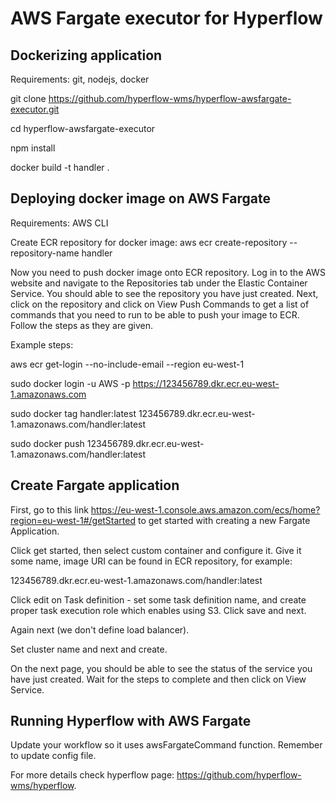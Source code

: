 # AWS Fargate executor for Hyperflow

## Dockerizing application
Requirements: git, nodejs, docker

git clone https://github.com/hyperflow-wms/hyperflow-awsfargate-executor.git

cd hyperflow-awsfargate-executor

npm install

docker build -t handler .

## Deploying docker image on AWS Fargate
Requirements: AWS CLI

Create ECR repository for docker image:
aws ecr create-repository --repository-name handler

Now you need to push docker image onto ECR repository. Log in to the AWS website and navigate to the Repositories tab under the Elastic Container Service. You should able to see the repository you have just created. Next, click on the repository and click on View Push Commands to get a list of commands that you need to run to be able to push your image to ECR. Follow the steps as they are given.

Example steps:

aws ecr get-login --no-include-email --region eu-west-1

sudo docker login -u AWS -p <string> https://123456789.dkr.ecr.eu-west-1.amazonaws.com
  
sudo docker tag handler:latest 123456789.dkr.ecr.eu-west-1.amazonaws.com/handler:latest

sudo docker push 123456789.dkr.ecr.eu-west-1.amazonaws.com/handler:latest

## Create Fargate application
First, go to this link https://eu-west-1.console.aws.amazon.com/ecs/home?region=eu-west-1#/getStarted to get started with creating a new Fargate Application.

Click get started, then select custom container and configure it. Give it some name, image URI can be found in ECR repository, for example:

123456789.dkr.ecr.eu-west-1.amazonaws.com/handler:latest

Click edit on Task definition - set some task definition name, and create proper task execution role which enables using S3. Click save and next.

Again next (we don't define load balancer).

Set cluster name and next and create. 

On the next page, you should be able to see the status of the service you have just created. Wait for the steps to complete and then click on View Service. 

## Running Hyperflow with AWS Fargate
Update your workflow so it uses awsFargateCommand function. 
Remember to update config file.

For more details check hyperflow page: https://github.com/hyperflow-wms/hyperflow. 
